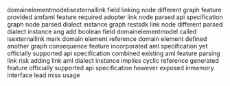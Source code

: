domainelementmodelisexternallink field linking node different graph feature provided amfaml feature required adopter link node parsed api specification graph node parsed dialect instance graph restsdk link node different parsed dialect instance ang add boolean field domainelementmodel called isexternallink mark domain element reference domain element defined another graph consequence feature incorporated aml specification yet officially supported api specification combined existing aml feature parsing link risk adding link aml dialect instance implies cyclic reference generated feature officially supported api specification however exposed inmemory interface lead miss usage